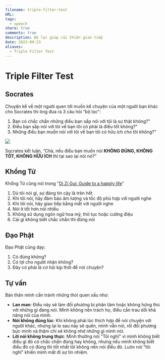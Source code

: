 ```yaml
---
filename: triple-filter-test
URL: 
tags:
  - speech
share: true
comments: true
description: Bộ lọc giúp cải thiện giao tiếp
date: 2023-09-23
aliases:
  - Triple Filter Test
---
```

# Triple Filter Test
## Socrates
Chuyện kể về một người quen tới muốn kể chuyện của một người bạn khác cho Socrates thì ông đưa ra 3 câu hỏi "bộ lọc": 

1. Bạn có chắc chắn những điều bạn sắp nói với tôi là sự thật không?"
2. Điều bạn sắp nói với tôi về bạn tôi có phải là điều tốt không?”
3. Những điều bạn muốn nói với tôi về bạn tôi có hữu ích cho tôi không?”

![](https://i.imgur.com/9UOEfXx.png)

Socrates kết luận, “Chà, nếu điều bạn muốn nói **KHÔNG ĐÚNG, KHÔNG TỐT, KHÔNG HỮU ÍCH** thì tại sao lại nói nó?”
## Khổng Tử
Khổng Tử cũng nói trong "[Di Zi Gui: Guide to a happly life](https://www.amtb.tw/pdf/hz32-05.pdf)"

1. Dù tôi nói gì, sự đáng tin cậy là trên hết
2. Khi tôi nói, hãy đảm bảo âm lượng và tốc độ phù hợp với người nghe
3. Khi tôi nói, hãy giao tiếp bằng mắt với người nghe
4. Nói ít tốt hơn nói nhiều
5. Không sử dụng ngôn ngữ hoa mỹ, thô tục hoặc cường điệu
6. Cái gì không biết chắc chắn thì đừng nói
## Đạo Phật
Đạo Phật cũng dạy:

1. Có đúng không?
2. Có lợi cho người nhận không?
3. Đây có phải là cơ hội kịp thời để nói chuyện?

## Tự vấn
Bản thân mình cần tránh những thói quen xấu như:

- **Lan man**: Điều này sẽ làm đối phương bị phân tâm hoặc không hứng thú với những gì đang nói. Mình không nên trách họ, điều cần trau dồi khả năng nói của mình.
- **Nói không đúng lúc**: Khi không phải lúc thích hợp để nói chuyện với người khác, nhưng lại lo sau này sẽ quên, mình vẫn nói, rồi đối phương bực mình và thậm chí sẽ không nhớ những gì mình nói.
- **Lời nói không trung thực**: Mình thường nói "Tôi nghĩ" vì mình không biết điều gì đó có chắc chắn đúng hay không, nhưng nếu mình không biết điều đó có đúng thì tốt nhất tôi không nên nói điều đó. Luôn nói “tôi nghĩ” khiến mình mất đi sự tín nhiệm.
